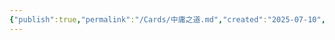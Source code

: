 ```yaml
---
{"publish":true,"permalink":"/Cards/中庸之道.md","created":"2025-07-10","modified":"2025-07-10","published":"2025-07-12T13:24:52.530+08:00","cssclasses":""}
---
```


